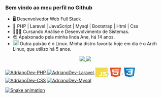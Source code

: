 ### Bem vindo ao meu perfil no Github


- 🖥️ Desenvolvedor Web Full Stack
- 🌱 PHP | Laravel | JavaScript | Mysql | Bootstrap | Html | Css
- 👨🏻‍🎓 Cursando Análise e Desenvolvimento de Sistemas.
- 😍 Apaixonado pela minha linda Ane, há 14 anos.
- <img src="https://cdn.jsdelivr.net/gh/devicons/devicon/icons/linux/linux-original.svg" width="18px" height="18px"/> Outra paixão é o Linux. Minha distro favorita hoje em dia é o Arch Linux, que utilizo há 5 anos.

<div align="center">
  <a href="https://github.com/adrianoarch">
  <img height="160em" src="https://github-readme-stats.vercel.app/api?username=adrianoarch&show_icons=true&theme=calm&include_all_commits=true&count_private=true"/>
  <img height="160em" src="https://github-readme-stats.vercel.app/api/top-langs/?username=adrianoarch&layout=compact&langs_count=7&theme=calm"/>
</div>
 
  <div style="display: inline_block"><br>
  
  <img align="center" alt="AdrianoDev-PHP" height="30" width="40" src="https://cdn.jsdelivr.net/gh/devicons/devicon/icons/php/php-original.svg" />
  <img align="center" alt="AdrianoDev-Laravel" height="30" width="40" src="https://cdn.jsdelivr.net/gh/devicons/devicon/icons/laravel/laravel-plain-wordmark.svg" />
  <img align="center" alt="AdrianoDev-Js" height="30" width="40" src="https://raw.githubusercontent.com/devicons/devicon/master/icons/javascript/javascript-plain.svg">
  <img align="center" alt="AdrianoDev-HTML" height="30" width="40" src="https://raw.githubusercontent.com/devicons/devicon/master/icons/html5/html5-original.svg">
  <img align="center" alt="AdrianoDev-CSS" height="30" width="40" src="https://raw.githubusercontent.com/devicons/devicon/master/icons/css3/css3-original.svg">
  <img align="center" alt="AdrianoDev-CSS" height="30" width="40" src="https://cdn.jsdelivr.net/gh/devicons/devicon/icons/bootstrap/bootstrap-plain-wordmark.svg">
  <img align="center" alt="AdrianoDev-Mysql" height="40" width="40" src="https://cdn.jsdelivr.net/gh/devicons/devicon/icons/mysql/mysql-original-wordmark.svg" />

</div>
 
  
   ![Snake animation](https://github.com/adrianoarch/adrianoarch/blob/output/github-contribution-grid-snake.svg)
